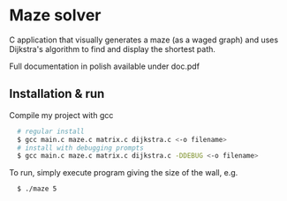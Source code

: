 
# Maze solver

C application that visually generates a maze (as a waged graph) and uses Dijkstra's algorithm to find and display the shortest path.

Full documentation in polish available under doc.pdf
## Installation & run

Compile my project with gcc

```bash
  # regular install
  $ gcc main.c maze.c matrix.c dijkstra.c <-o filename>
  # install with debugging prompts
  $ gcc main.c maze.c matrix.c dijkstra.c -DDEBUG <-o filename> 
```

To run, simply execute program giving the size of the wall, e.g. 
```bash
  $ ./maze 5
```
    